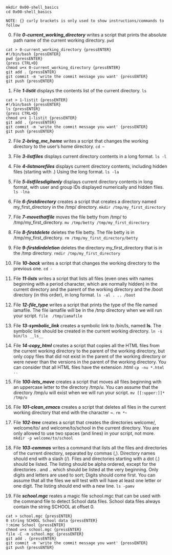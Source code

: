     mkdir 0x00-shell_basics
    cd 0x00-shell_basics
    
    NOTE: {} curly brackets is only used to show instructions/commands to follow   

00. File ***0-current_working_directory*** writes a script that prints the absolute path name of the current working directory. `pwd`
```
cat > 0-current_working_directory {pressENTER}
#!/bin/bash {pressENTER}
pwd {pressENTER}
{press CTRL+D}
chmod u+x 0-current_working_directory {pressENTER}
git add . {pressENTER}
git commit -m 'write the commit message you want' {pressENTER}
git push {pressENTER}
```
  
01. File ***1-listit*** displays the contents list of the current directory. `ls`
```
cat > 1-listit {pressENTER}
#!/bin/bash {pressENTER}
ls {pressENTER}
{press CTRL+D}
chmod u+x 1-listit {pressENTER}
git add . {pressENTER}
git commit -m 'write the commit message you want' {pressENTER}
git push {pressENTER}
```
02. File ***2-bring_me_home*** writes a script that changes the working directory to the user’s home directory. `cd ~`

03. File ***3-listfiles*** displays current directory contents in a long format. ``ls -l``

04. File ***4-listmorefiles*** displays current directory contents, including hidden files (starting with .) Using the long format. `ls -la`

05. File ***5-listfilesdigitonly*** displays current directory contents in long format, with user and group IDs displayed numerically and hidden files. `ls -lna`

06. File ***6-firstdirectory*** creates a script that creates a directory named my_first_directory in the /tmp/ directory. `mkdir /tmp/my_first_directory`

07. File ***7-movethatfile*** moves the file betty from /tmp/ to /tmp/my_first_directory. `mv /tmp/betty /tmp/my_first_directory`

08. File ***8-firstdelete*** deletes the file betty. The file betty is in /tmp/my_first_directory. `rm /tmp/my_first_directory/betty`

09. File ***9-firstdirdeletion*** deletes the directory my_first_directory that is in the /tmp directory. `rmdir /tmp/my_first_directory`

10. File ***10-back*** writes a script that changes the working directory to the previous one. `cd -`

11. File ***11-lists*** writes a script that lists all files (even ones with names beginning with a period character, which are normally hidden) in the current directory and the parent of the working directory and the /boot directory (in this order), in long format. `ls -al . .. /boot`

12. File ***12-file_type*** writes a script that prints the type of the file named iamafile. The file iamafile will be in the /tmp directory when we will run your script. `file  /tmp/iamafile`

13. File ***13-symbolic_link*** creates a symbolic link to /bin/ls, named __ls__. The symbolic link should be created in the current working directory. `ln -s bin/ls __ls__`

14. File ***14-copy_html*** creates a script that copies all the HTML files from the current working directory to the parent of the working directory, but only copy files that did not exist in the parent of the working directory or were newer than the versions in the parent of the working directory. You can consider that all HTML files have the extension .html `cp -nu *.html ..`

15. File ***100-lets_move*** creates a script that moves all files beginning with an uppercase letter to the directory /tmp/u. You can assume that the directory /tmp/u will exist when we will run your script. `mv [[:upper:]]* /tmp/u`

16. File ***101-clean_emacs*** creates a script that deletes all files in the current working directory that end with the character ~. `rm *~`

17. File ***102-tree*** creates a script that creates the directories welcome/, welcome/to/ and welcome/to/school in the current directory. You are only allowed to use two spaces (and lines) in your script, not more. `mkdir -p welcome/to/school`

18. File ***103-commas*** writes a command that lists all the files and directories of the current directory, separated by commas (,). Directory names should end with a slash (/). Files and directories starting with a dot (.) should be listed. The listing should be alpha ordered, except for the directories . and .. which should be listed at the very beginning. Only digits and letters are used to sort; Digits should come first. You can assume that all the files we will test with will have at least one letter or one digit. The listing should end with a new line. `ls -pamv`

19. File ***school.mgc*** reates a magic file school.mgc that can be used with the command file to detect School data files. School data files always contain the string SCHOOL at offset 0.
```
cat > school.mgc {pressENTER}
0 string SCHOOL School data {pressENTER}
!:mime School {pressENTER}
chmod u+x school.mgc {pressENTER}
file -C -m school.mgc {pressENTER}
git add . {pressENTER}
git commit -m 'write the commit message you want' {pressENTER}
git push {pressENTER}
```
